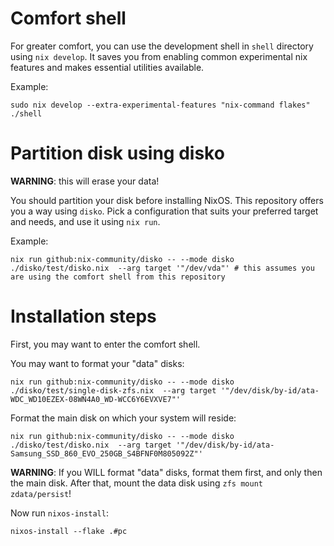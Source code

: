 # Comfort shell

For greater comfort, you can use the development shell in `shell` directory using `nix develop`.
It saves you from enabling common experimental nix features and makes essential utilities available.

Example:
```
sudo nix develop --extra-experimental-features "nix-command flakes" ./shell
```

# Partition disk using disko
**WARNING**: this will erase your data!

You should partition your disk before installing NixOS. This repository offers you a way using `disko`.
Pick a configuration that suits your preferred target and needs, and use it using `nix run`.

Example:
```
nix run github:nix-community/disko -- --mode disko ./disko/test/disko.nix  --arg target '"/dev/vda"' # this assumes you are using the comfort shell from this repository
```

# Installation steps
First, you may want to enter the comfort shell.

You may want to format your "data" disks:
```
nix run github:nix-community/disko -- --mode disko ./disko/test/single-disk-zfs.nix  --arg target '"/dev/disk/by-id/ata-WDC_WD10EZEX-08WN4A0_WD-WCC6Y6EVXVE7"'
```

Format the main disk on which your system will reside:
```
nix run github:nix-community/disko -- --mode disko ./disko/test/disko.nix  --arg target '"/dev/disk/by-id/ata-Samsung_SSD_860_EVO_250GB_S4BFNF0M805092Z"'
```

**WARNING**: If you WILL format "data" disks, format them first, and only then the main disk. After that, mount the data disk using `zfs mount zdata/persist`!

Now run `nixos-install`:
```
nixos-install --flake .#pc
```
